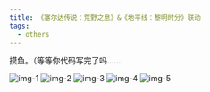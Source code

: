 ```yaml
---
title: 《塞尔达传说：荒野之息》&《地平线：黎明时分》联动
tags:
  - others
---
```


摸鱼。（等等你代码写完了吗......

![img-1](/img/posts/zh/2018-11-11/1.jpg)
![img-2](/img/posts/zh/2018-11-11/2.jpg)
![img-3](/img/posts/zh/2018-11-11/3.jpg)
![img-4](/img/posts/zh/2018-11-11/4.jpg)
![img-5](/img/posts/zh/2018-11-11/5.jpg) <!-- w=400 -->
